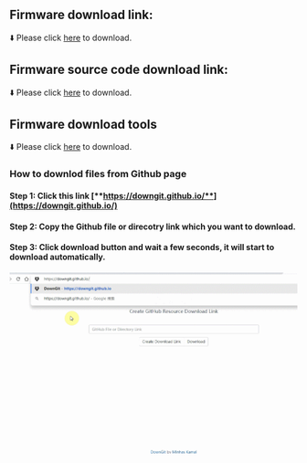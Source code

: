 ## Firmware download link:
:arrow_down: Please click [here](https://github.com/ZONESTAR3D/Firmware) to download.

## Firmware source code download link:
:arrow_down:  Please click [here](https://github.com/ZONESTAR3D/source-code-for-3d-printer) to download.

## Firmware download tools
:arrow_down:  Please click [here]() to download.

### How to downlod files from Github page
#### Step 1: Click this link [**https://downgit.github.io/**](https://downgit.github.io/) 
#### Step 2: Copy the Github file or direcotry link which you want to download.
#### Step 3: Click download button and wait a few seconds, it will start to download automatically. 
![](https://github.com/ZONESTAR3D/Document-and-User-Guide/blob/master/download.gif)  

